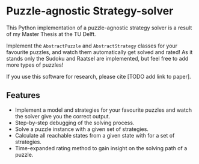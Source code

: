 # Puzzle-agnostic Strategy-solver
This Python implementation of a puzzle-agnostic strategy solver is a result of my Master Thesis at the TU Delft.

Implement the `AbstractPuzzle` and `AbstractStrategy` classes for your favourite puzzles, and watch them automatically get solved and rated!
As it stands only the Sudoku and Raatsel are implemented, but feel free to add more types of puzzles!

If you use this software for research, please cite [TODO add link to paper].

## Features
- Implement a model and strategies for your favourite puzzles and watch the solver give you the correct output.
- Step-by-step debugging of the solving process.
- Solve a puzzle instance with a given set of strategies.
- Calculate all reachable states from a given state with for a set of strategies.
- Time-expanded rating method to gain insight on the solving path of a puzzle.
